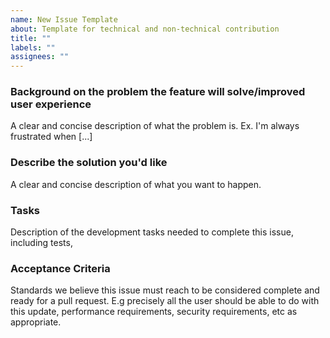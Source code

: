 ```yaml
---
name: New Issue Template
about: Template for technical and non-technical contribution
title: ""
labels: ""
assignees: ""
---
```


### Background on the problem the feature will solve/improved user experience

A clear and concise description of what the problem is. Ex. I'm always frustrated when [...]

### Describe the solution you'd like

A clear and concise description of what you want to happen.

### Tasks

Description of the development tasks needed to complete this issue, including tests,

### Acceptance Criteria

Standards we believe this issue must reach to be considered complete and ready for a pull request. E.g precisely all the user should be able to do with this update, performance requirements, security requirements, etc as appropriate.
